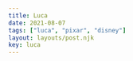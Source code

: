 ```yaml
---
title: Luca
date: 2021-08-07
tags: ["luca", "pixar", "disney"]
layout: layouts/post.njk
key: luca
---
```

